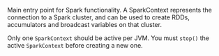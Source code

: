 Main entry point for Spark functionality. A SparkContext represents the connection to a Spark cluster, and can be used to create RDDs, accumulators and broadcast variables on that cluster.

Only one `SparkContext` should be active per JVM. You must `stop()` the active `SparkContext` before creating a new one. 
